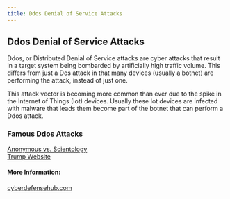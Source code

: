 ```yaml
---
title: Ddos Denial of Service Attacks
---
```

## Ddos Denial of Service Attacks

Ddos, or Distributed Denial of Service attacks are cyber attacks that result in a target system being bombarded by artificially high traffic volume.  This differs from just a Dos attack in that many devices (usually a botnet) are performing the attack, instead of just one.  

This attack vector is becoming more common than ever due to the spike in the Internet of Things (Iot) devices.  Usually these Iot devices are infected with malware that leads them become part of the botnet that can perform a Ddos attack.

### Famous Ddos Attacks

<a href='https://en.wikipedia.org/wiki/Project_Chanology' target='_blank' rel='nofollow'>Anonymous vs. Scientology</a><br>
<a href='https://www.hackread.com/hackers-shut-down-donald-trump-election-campaign-website/' target='_blank' rel='nofollow'>Trump Website</a>

#### More Information:
<a href='http://www.cyberdefensehub.com/famous-ddos-attacks/' target='_blank' rel='nofollow'>cyberdefensehub.com</a>
